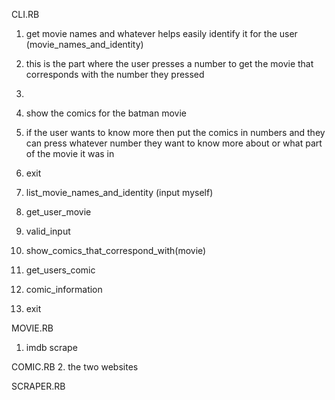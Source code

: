 CLI.RB
1. get movie names and whatever helps easily identify it for the user (movie_names_and_identity)
2. this is the part where the user presses a number to get the movie that corresponds with the number they pressed 
3.  
4. show the comics for the batman movie
5. if the user wants to know more then put the comics in numbers and they can press whatever number they want to know more about or what part of the movie it was in
6. exit 


1. list_movie_names_and_identity (input myself)
2. get_user_movie
3. valid_input
4. show_comics_that_correspond_with(movie)
5. get_users_comic
6. comic_information
7. exit

MOVIE.RB
1. imdb scrape

COMIC.RB
2. the two websites

SCRAPER.RB

